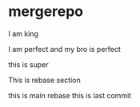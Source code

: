 # mergerepo

I am king 

I am perfect and my bro is perfect

this is super

This is rebase section

this is main rebase
this is last commit 
